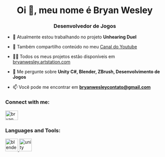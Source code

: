 <h1 align="center">Oi 👋, meu nome é Bryan Wesley</h1>
<h3 align="center">Desenvolvedor de Jogos</h3>

- 🔭 Atualmente estou trabalhando no projeto **Unhearing Duel**

- 👯 Também compartilho conteúdo no meu [Canal do Youtube](https://www.youtube.com/channel/UCq-Yk8MMYgs2DrbEppRz6lQ)

- 👨‍💻 Todos os meus projetos estão disponíveis em [bryanwesley.artstation.com](https://bryanwesley.artstation.com)

- 💬 Me pergunte sobre **Unity C#, Blender, ZBrush, Desenvolvimento de Jogos**

- 📫 Você pode me encontrar em **bryanwesleycontato@gmail.com**

<h3 align="left">Connect with me:</h3>
<p align="left">
<a href="https://instagram.com/bryan_w291" target="blank"><img align="center" src="https://raw.githubusercontent.com/rahuldkjain/github-profile-readme-generator/master/src/images/icons/Social/instagram.svg" alt="bryan_w291" height="30" width="40" /></a>
</p>

<h3 align="left">Languages and Tools:</h3>
<p align="left"> <a href="https://www.blender.org/" target="_blank" rel="noreferrer"> <img src="https://download.blender.org/branding/community/blender_community_badge_white.svg" alt="blender" width="40" height="40"/> </a> <a href="https://unity.com/" target="_blank" rel="noreferrer"> <img src="https://www.vectorlogo.zone/logos/unity3d/unity3d-icon.svg" alt="unity" width="40" height="40"/> </a> </p>


<!---
- 👋 Hi, I’m @Git-Bryan
- 👀 I’m interested in ...
- 🌱 I’m currently learning ...
- 💞️ I’m looking to collaborate on ...
- 📫 How to reach me ...


Git-Bryan/Git-Bryan is a ✨ special ✨ repository because its `README.md` (this file) appears on your GitHub profile.
You can click the Preview link to take a look at your changes.
--->
